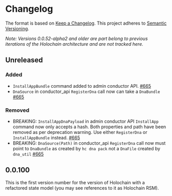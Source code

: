 # Changelog
The format is based on [Keep a Changelog](https://keepachangelog.com/en/1.0.0/).
This project adheres to [Semantic Versioning](https://semver.org/spec/v2.0.0.html).

*Note: Versions 0.0.52-alpha2 and older are part belong to previous iterations of the Holochain architecture and are not tracked here.*

## Unreleased

### Added
- `InstallAppBundle` command added to admin conductor API. [#665](https://github.com/holochain/holochain/pull/665)
- `DnaSource` in conductor_api `RegisterDna` call now can take a `DnaBundle` [#665](https://github.com/holochain/holochain/pull/665)

### Removed
- BREAKING:  `InstallAppDnaPayload` in admin conductor API `InstallApp` command now only accepts a hash.  Both properties and path have been removed as per deprecation warning.  Use either `RegisterDna` or `InstallAppBundle` instead. [#665](https://github.com/holochain/holochain/pull/665)
- BREAKING: `DnaSource(Path)` in conductor_api `RegisterDna` call now must point to `DnaBundle` as created by `hc dna pack` not a `DnaFile` created by `dna_util` [#665](https://github.com/holochain/holochain/pull/665)

## 0.0.100
This is the first version number for the version of Holochain with a refactored state model (you may see references to it as Holochain RSM).
